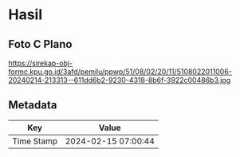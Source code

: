 # Hasil

## Foto C Plano

https://sirekap-obj-formc.kpu.go.id/3afd/pemilu/ppwp/51/08/02/20/11/5108022011006-20240214-213313--611dd6b2-9230-4318-8b6f-3922c00486b3.jpg


## Metadata

| Key        | Value               |
| ---------- | ------------------- |
| Time Stamp | 2024-02-15 07:00:44 |



